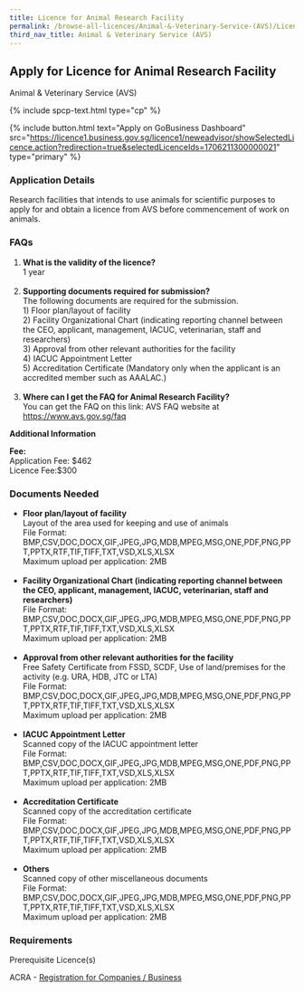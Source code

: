 ```yaml
---
title: Licence for Animal Research Facility
permalink: /browse-all-licences/Animal-&-Veterinary-Service-(AVS)/Licence-for-Animal-Research-Facility
third_nav_title: Animal & Veterinary Service (AVS)
---
```


## Apply for Licence for Animal Research Facility

Animal & Veterinary Service (AVS)

{% include spcp-text.html type="cp" %}

{% include button.html text="Apply on GoBusiness Dashboard" src="https://licence1.business.gov.sg/licence1/neweadvisor/showSelectedLicence.action?redirection=true&selectedLicenceIds=1706211300000021" type="primary" %}

### Application Details

<p>Research facilities that intends to use animals for scientific purposes to apply for and obtain a licence from AVS before commencement of work on animals.</p>
 <h3>FAQs</h3>
 <ol>
 <li><strong>What is the validity of the licence?</strong><br />1 year<br /><br /></li>
 <li><strong>Supporting documents required for submission?<br /></strong>The following documents are required for the submission.<br />1) Floor plan/layout of facility<br />2) Facility Organizational Chart (indicating reporting channel between the CEO, applicant, management, IACUC, veterinarian, staff and researchers)<br />3) Approval from other relevant authorities for the facility<br />4) IACUC Appointment Letter<br />5) Accreditation Certificate (Mandatory only when the applicant is an accredited member such as AAALAC.)<br /><br /></li>
 <li><strong>Where can I get the FAQ for Animal Research Facility?</strong><br />You can get the FAQ on this link: AVS FAQ website at <a href="https://www.avs.gov.sg/faq" target="_blank" rel="noopener">https://www.avs.gov.sg/faq</a></li>
 </ol>

**Additional Information**

<p><strong>Fee:</strong><br>Application Fee: $462<br>Licence Fee:$300</p>

### Documents Needed

<ul>
 <li><strong>Floor plan/layout of facility</strong><br />Layout of the area used for keeping and use of animals<br />File Format: BMP,CSV,DOC,DOCX,GIF,JPEG,JPG,MDB,MPEG,MSG,ONE,PDF,PNG,PPT,PPTX,RTF,TIF,TIFF,TXT,VSD,XLS,XLSX<br />Maximum upload per application: 2MB<br /><br /></li>
 <li><strong>Facility Organizational Chart (indicating reporting channel between the CEO, applicant, management, IACUC, veterinarian, staff and researchers)</strong><br />File Format: BMP,CSV,DOC,DOCX,GIF,JPEG,JPG,MDB,MPEG,MSG,ONE,PDF,PNG,PPT,PPTX,RTF,TIF,TIFF,TXT,VSD,XLS,XLSX<br />Maximum upload per application: 2MB<br /><br /></li>
 <li><strong>Approval from other relevant authorities for the facility</strong><br />Free Safety Certificate from FSSD, SCDF, Use of land/premises for the activity (e.g. URA, HDB, JTC or LTA)<br />File Format: BMP,CSV,DOC,DOCX,GIF,JPEG,JPG,MDB,MPEG,MSG,ONE,PDF,PNG,PPT,PPTX,RTF,TIF,TIFF,TXT,VSD,XLS,XLSX<br />Maximum upload per application: 2MB<br /><br /></li>
 <li><strong>IACUC Appointment Letter</strong><br />Scanned copy of the IACUC appointment letter<br />File Format: BMP,CSV,DOC,DOCX,GIF,JPEG,JPG,MDB,MPEG,MSG,ONE,PDF,PNG,PPT,PPTX,RTF,TIF,TIFF,TXT,VSD,XLS,XLSX<br />Maximum upload per application: 2MB<br /><br /></li>
 <li><strong>Accreditation Certificate</strong><br />Scanned copy of the accreditation certificate<br />File Format: BMP,CSV,DOC,DOCX,GIF,JPEG,JPG,MDB,MPEG,MSG,ONE,PDF,PNG,PPT,PPTX,RTF,TIF,TIFF,TXT,VSD,XLS,XLSX<br />Maximum upload per application: 2MB<br /><br /></li>
 <li><strong>Others</strong><br />Scanned copy of other miscellaneous documents<br />File Format: BMP,CSV,DOC,DOCX,GIF,JPEG,JPG,MDB,MPEG,MSG,ONE,PDF,PNG,PPT,PPTX,RTF,TIF,TIFF,TXT,VSD,XLS,XLSX<br />Maximum upload per application: 2MB</li>
 </ul>

### Requirements

<p>Prerequisite Licence(s)</p>
 <p>ACRA - <a href="https://licence1.business.gov.sg/licence1/neweadvisor/showSelectedLicence.action?redirection=true&selectedLicenceIds=201301080000175" target="_blank" rel="noopener">Registration for Companies / Business</a></p>

